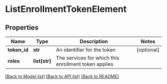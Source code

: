# ListEnrollmentTokenElement

## Properties
Name | Type | Description | Notes
------------ | ------------- | ------------- | -------------
**token_id** | **str** | An identifier for the token | [optional] 
**roles** | **list[str]** | The services for which this enrollment token applies | 

[[Back to Model list]](../README.md#documentation-for-models) [[Back to API list]](../README.md#documentation-for-api-endpoints) [[Back to README]](../README.md)


